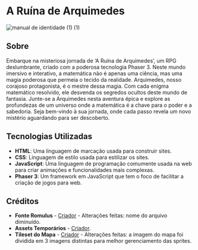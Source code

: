 # A Ruína de Arquimedes

![manual de identidade (1) (1)](https://github.com/TheRodrig0/A-ruina-de-Arquimedes/assets/86856395/1569878d-abf3-4308-b18c-bd0c800ff663)

## Sobre
Embarque na misteriosa jornada de ‘A Ruína de Arquimedes’, um RPG deslumbrante, criado com a poderosa tecnologia Phaser 3. Neste mundo imersivo e interativo, a matemática não é apenas uma ciência, mas uma magia poderosa que permeia o tecido da realidade. Arquimedes, nosso corajoso protagonista, é o mestre dessa magia. Com cada enigma matemático resolvido, ele desvenda os segredos ocultos deste mundo de fantasia. Junte-se a Arquimedes nesta aventura épica e explore as profundezas de um universo onde a matemática é a chave para o poder e a sabedoria. Seja bem-vindo à sua jornada, onde cada passo revela um novo mistério aguardando para ser descoberto.

## Tecnologias Utilizadas
- **HTML**: Uma linguagem de marcação usada para construir sites.
- **CSS**: Linguagem de estilo usada para estilizar os sites.
- **JavaScript**: Uma linguagem de programação comumente usada na web para criar animações e funcionalidades mais complexas.
- **Phaser 3**: Um framework em JavaScript que tem o foco de facilitar a criação de jogos para web.

## Créditos
- **Fonte Romulus** - [Criador](https://www.deviantart.com/pix3m/gallery) - Alterações feitas: nome do arquivo diminuído.
- **Assets Temporários** - [Criador](https://escape-pixel.itch.io/).
- **Tileset do Mapa** - [Criador](https://aamatniekss.itch.io/) - Alterações feitas: a imagem do mapa foi dividida em 3 imagens distintas para melhor gerenciamento das sprites.
